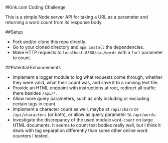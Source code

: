 #Kink.com Coding Challenge

This is a simple Node server API for taking a URL as a parameter and returning a word count from its response body.

##Setup
* Fork and/or clone this repo directly.
* Go to your cloned directory and `npm install` the dependencies.
* Make HTTP requests to `localhost:8888/api/words` with a `?url` parameter to count.

##Potential Enhancements
* Implement a logger module to log what requests come through, whether they were valid, what their count was, and save it to a running text file.
* Provide an HTML endpoint with instructions at root, redirect all traffic there besides `/api/*`.
* Allow more query parameters, such as only including or excluding certain tags in count.
* Implement a character count as well, maybe at `/api/chars` or `/api/characters` (or both), or allow as query parameter to `/api/words`.
* Investigate the discrepancy of the used module `word-count` on large HTML documents. It seems to count text bodies really well, but I think it deals with tag separation differently than some other online word counters I tested.
